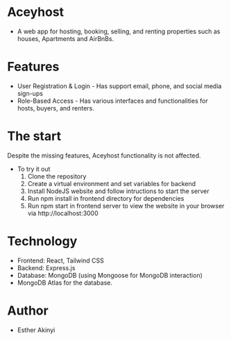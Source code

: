 # Aceyhost
* A web app for hosting, booking, selling, and renting properties such as houses, Apartments and AirBnBs.

# Features
* User Registration & Login - Has support email, phone, and social media sign-ups
* Role-Based Access - Has various interfaces and functionalities for hosts, buyers, and renters.


# The start
Despite the missing features, Aceyhost functionality is not affected.

* To try it out
  1. Clone the repository
  2. Create a virtual environment and set variables for backend
  3. Install NodeJS website and follow intructions to start the server
  4. Run npm install in frontend directory for dependencies
  5. Run npm start in frontend server to view the website in your browser via  http://localhost:3000

# Technology
* Frontend: React, Tailwind CSS
* Backend: Express.js
* Database: MongoDB (using Mongoose for MongoDB interaction)
* MongoDB Atlas for the database.

# Author
* Esther Akinyi

